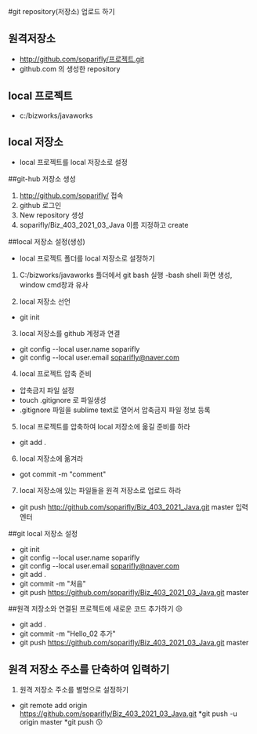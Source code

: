 #git repository(저장소) 업로드 하기
## 원격저장소
* http://github.com/soparifly/프로젝트.git
* github.com 의 생성한 repository

## local 프로젝트
* c:/bizworks/javaworks

## local 저장소
* local 프로젝트를 local 저장소로 설정

##git-hub 저장소 생성
1. http://github.com/soparifly/ 접속
2. github 로그인
3. New repository 생성
4. soparifly/Biz_403_2021_03_Java 이름 지정하고 create

##local 저장소 설정(생성)
* local 프로젝트 폴더를 local 저장소로 설정하기
1. C:/bizworks/javaworks 플더에서 git bash 실행
-bash shell 화면 생성, window cmd창과 유사 

2. local 저장소 선언
- git init

3. local 저장소를 github 계정과 연결
* git config --local user.name soparifly
* git config --local user.email soparifly@naver.com

4. local 프로젝트 압축 준비
* 압축금지 파일 설정
* touch .gitignore 로 파일생성
* .gitignore 파일을 sublime text로 열어서 압축금지 파일 정보 등록
5. local 프로젝트를 압축하여 local 저장소에 옮길 준비를 하라
* git add .
6. local 저장소에 옮겨라
* got commit -m "comment"

7. local 저장소애 있는 파일들을 원격 저장소로 업로드 하라
* git push http://github.com/soparifly/Biz_403_2021_Java.git master 입력 엔터

##git local 저장소 설정
* git init 
* git config --local user.name soparifly
* git config --local user.email soparifly@naver.com
* git add .
* git commit -m "처음"
* git push https://github.com/soparifly/Biz_403_2021_03_Java.git master

##원격 저장소와 연결된 프로젝트에 새로운 코드 추가하기 :unamused:
* git add .
* git commit -m "Hello_02 추가"
* git push https://github.com/soparifly/Biz_403_2021_03_Java.git master

## 원격 저장소 주소를 단축하여 입력하기
1. 원격 저장소 주소를 별명으로 설정하기
* git remote add origin https://github.com/soparifly/Biz_403_2021_03_Java.git
*git push -u origin master
*git push :kissing: